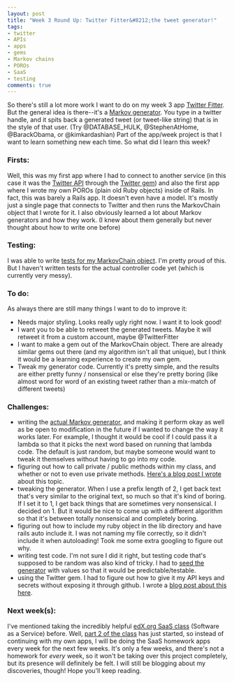 ```yaml
---
layout: post
title: "Week 3 Round Up: Twitter Fitter&#8212;the tweet generator!"
tags:
- twitter
- APIs
- apps
- gems
- Markov chains
- POROs
- SaaS
- testing
comments: true
---
```


So there's still a lot more work I want to do on my week 3 app <a href="https://secret-brushlands-4139.herokuapp.com/">Twitter Fitter</a>. But the general idea is there--it's a <a href="http://en.wikipedia.org/wiki/Markov_chain">Markov generator</a>. You type in a twitter handle, and it spits back a generated tweet (or tweet-like string) that is in the style of that user. (Try @DATABASE\_HULK, @StephenAtHome, @BarackObama, or @kimkardashian) Part of the app/week project is that I want to learn something new each time. So what did I learn this week?

### Firsts:

Well, this was my first app where I had to connect to another service (in this case it was the <a href="https://dev.twitter.com/rest/public">Twitter API</a> through the <a href="https://github.com/sferik/twitter">Twitter gem</a>) and also the first app where I wrote my own POROs (plain old Ruby objects) inside of Rails. In fact, this was barely a Rails app. It doesn't even have a model. It's mostly just a single page that connects to Twitter and then runs the MarkovChain object that I wrote for it. I also obviously learned a lot about Markov generators and how they work. (I knew about them generally but never thought about how to write one before)

### Testing:

I was able to write <a href="https://github.com/jimmylorunning/twitter-fitter/blob/master/spec/lib/markov_chain_spec.rb">tests for my MarkovChain object</a>. I'm pretty proud of this. But I haven't written tests for the actual controller code yet (which is currently very messy).

### To do:

As always there are still many things I want to do to improve it:
<ul>
	<li>Needs major styling. Looks really ugly right now. I want it to look good!</li>
	<li>I want you to be able to retweet the generated tweets. Maybe it will retweet it from a custom account, maybe @TwitterFitter</li>
	<li>I want to make a gem out of the MarkovChain object. There are already similar gems out there (and my algorithm isn't all that unique), but I think it would be a learning experience to create my own gem.</li>
	<li>Tweak my generator code. Currently it's pretty simple, and the results are either pretty funny / nonsensical or else they're pretty boring (like almost word for word of an existing tweet rather than a mix-match of different tweets)</li>
</ul>

### Challenges:

<ul>
	<li>writing the <a href="https://github.com/jimmylorunning/twitter-fitter/blob/master/lib/markov_chain.rb">actual Markov generator</a>, and making it perform okay as well as be open to modification in the future if I wanted to change the way it works later. For example, I thought it would be cool if I could pass it a lambda so that it picks the next word based on running that lambda code. The default is just random, but maybe someone would want to tweak it themselves without having to go into my code.</li>
	<li>figuring out how to call private / public methods within my class, and whether or not to even use private methods. <a title="self or no self" href="http://jimmylocoding.com/2015/01/09/self-or-no-self/">Here's a blog post I wrote</a> about this topic.</li>
	<li>tweaking the generator. When I use a prefix length of 2, I get back text that's very similar to the original text, so much so that it's kind of boring. If I set it to 1, I get back things that are sometimes very nonsensical. I decided on 1. But it would be nice to come up with a different algorithm so that it's between totally nonsensical and completely boring.</li>
	<li>figuring out how to include my ruby object in the lib directory and have rails auto include it. I was not naming my file correctly, so it didn't include it when autoloading! Took me some extra googling to figure out why.</li>
	<li>writing test code. I'm not sure I did it right, but testing code that's supposed to be random was also kind of tricky. I had to <a href="http://ruby-doc.org/core-2.2.0/Random.html#method-c-srand">seed the generator</a> with values so that it would be predictable/testable.</li>
	<li>using the Twitter gem. I had to figure out how to give it my API keys and secrets without exposing it through github. I wrote a <a title="Hiding my API keys" href="http://jimmylocoding.com/2015/01/07/hiding-my-api-keys/">blog post about this here</a>.</li>
</ul>

### Next week(s):

I've mentioned taking the incredibly helpful <a href="https://www.edx.org/course/engineering-software-service-uc-berkeleyx-cs169-1x">edX.org SaaS class</a> (Software as a Service) before. Well, <a href="https://www.edx.org/course/engineering-software-service-part-2-uc-berkeleyx-cs169-2x">part 2 of the class</a> has just started, so instead of continuing with my own apps, I will be doing the SaaS homework apps every week for the next few weeks. It's only a few weeks, and there's not a homework for <em>every</em> week, so it won't be taking over this project completely, but its presence will definitely be felt. I will still be blogging about my discoveries, though! Hope you'll keep reading.